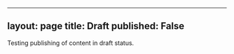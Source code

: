 
---
layout: page
title: Draft
published: False
---

Testing publishing of content in draft status. 
